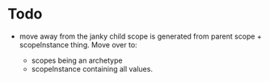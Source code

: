 # Todo

* move away from the janky child scope is generated from parent
  scope + scopeInstance thing. Move over to:

    * scopes being an archetype
    * scopeInstance containing all values.
